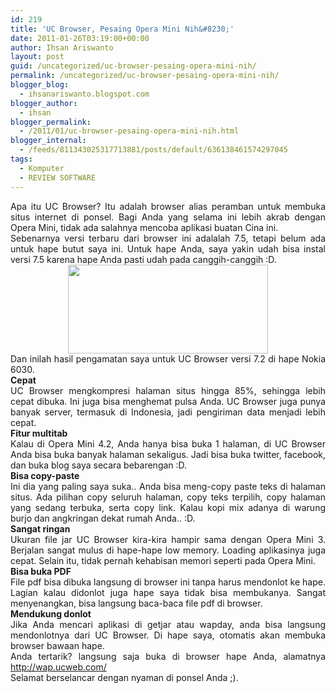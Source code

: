 ```yaml
---
id: 219
title: 'UC Browser, Pesaing Opera Mini Nih&#8230;'
date: 2011-01-26T03:19:00+00:00
author: Ihsan Ariswanto
layout: post
guid: /uncategorized/uc-browser-pesaing-opera-mini-nih/
permalink: /uncategorized/uc-browser-pesaing-opera-mini-nih/
blogger_blog:
  - ihsanariswanto.blogspot.com
blogger_author:
  - ihsan
blogger_permalink:
  - /2011/01/uc-browser-pesaing-opera-mini-nih.html
blogger_internal:
  - /feeds/811343025317713881/posts/default/636138461574297045
tags:
  - Komputer
  - REVIEW SOFTWARE
---
```

<div style="text-align: justify;">
  Apa itu UC Browser? Itu adalah browser alias peramban untuk membuka situs internet di ponsel. Bagi Anda yang selama ini lebih akrab dengan Opera Mini, tidak ada salahnya mencoba aplikasi buatan Cina ini.
</div>

<div style="text-align: justify;">
</div>

<div style="text-align: justify;">
  Sebenarnya versi terbaru dari browser ini adalalah 7.5, tetapi belum ada untuk hape butut saya ini. Untuk hape Anda, saya yakin udah bisa instal versi 7.5 karena hape Anda pasti udah pada canggih-canggih :D.
</div>

<div style="text-align: justify;">
</div>

<div style="text-align: center;">
  <a href="http://t3.gstatic.com/images?q=tbn:ANd9GcQjgXcRqdgHxkYWWewZ7A8yG5mFpefwTJoDECW7BL9gLU-ns8sl" style="margin-left: 1em; margin-right: 1em;"><img border="0" height="142" src="http://t3.gstatic.com/images?q=tbn:ANd9GcQjgXcRqdgHxkYWWewZ7A8yG5mFpefwTJoDECW7BL9gLU-ns8sl" width="320" /></a>
</div>

<div style="text-align: justify;">
</div>

<div style="text-align: justify;">
</div>

<div style="text-align: justify;">
  Dan inilah hasil pengamatan saya untuk UC Browser versi 7.2 di hape Nokia 6030.
</div>

<div style="text-align: justify;">
  <a name='more'></a>
</div>

<div style="text-align: justify;">
  <b>Cepat </b>
</div>

<div style="text-align: justify;">
  UC Browser mengkompresi halaman situs hingga 85%, sehingga lebih cepat dibuka. Ini juga bisa menghemat pulsa Anda. UC Browser juga punya banyak server, termasuk di Indonesia, jadi pengiriman data menjadi lebih cepat.
</div>

<div style="text-align: justify;">
</div>

<div style="text-align: justify;">
  <b>Fitur multitab</b>
</div>

<div style="text-align: justify;">
  Kalau di Opera Mini 4.2, Anda hanya bisa buka 1 halaman, di UC Browser Anda bisa buka banyak halaman sekaligus. Jadi bisa buka twitter, facebook, dan buka blog saya secara bebarengan :D.
</div>

<div style="text-align: justify;">
</div>

<div style="text-align: justify;">
  <b>Bisa copy-paste </b>
</div>

<div style="text-align: justify;">
  Ini dia yang paling saya suka.. Anda bisa meng-copy paste teks di halaman situs. Ada pilihan copy seluruh halaman, copy teks terpilih, copy halaman yang sedang terbuka, serta copy link. Kalau kopi mix adanya di warung burjo dan angkringan dekat rumah Anda.. :D.
</div>

<div style="text-align: justify;">
</div>

<div style="text-align: justify;">
  <b>Sangat ringan</b>
</div>

<div style="text-align: justify;">
  Ukuran file jar UC Browser kira-kira hampir sama dengan Opera Mini 3. Berjalan sangat mulus di hape-hape low memory. Loading aplikasinya juga cepat. Selain itu, tidak pernah kehabisan memori seperti pada Opera Mini.
</div>

<div style="text-align: justify;">
</div>

<div style="text-align: justify;">
  <b>Bisa buka PDF</b>
</div>

<div style="text-align: justify;">
  File pdf bisa dibuka langsung di browser ini tanpa harus mendonlot ke hape. Lagian kalau didonlot juga hape saya tidak bisa membukanya. Sangat menyenangkan, bisa langsung baca-baca file pdf di browser.
</div>

<div style="text-align: justify;">
</div>

<div style="text-align: justify;">
  <b>Mendukung donlot</b>
</div>

<div style="text-align: justify;">
  Jika Anda mencari aplikasi di getjar atau wapday, anda bisa langsung mendonlotnya dari UC Browser. Di hape saya, otomatis akan membuka browser bawaan hape.
</div>

<div style="text-align: justify;">
</div>

<div style="text-align: justify;">
  Anda tertarik? langsung saja buka di browser hape Anda, alamatnya <a href="http://wap.ucweb.com/">http://wap.ucweb.com/</a>
</div>

<div style="text-align: justify;">
</div>

<div style="text-align: justify;">
  Selamat berselancar dengan nyaman di ponsel Anda ;).
</div>